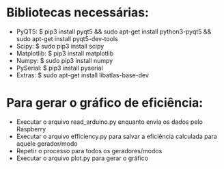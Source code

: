 # Bibliotecas necessárias:
- PyQT5: $ pip3 install pyqt5 && sudo apt-get install python3-pyqt5 && sudo apt-get install pyqt5-dev-tools
- Scipy: $ sudo pip3 install scipy
- Matplotlib: $ pip3 install matplotlib
- Numpy: $ sudo pip3 install numpy
- PySerial: $ pip3 install pyserial
- Extras: $ sudo apt-get install libatlas-base-dev

# Para gerar o gráfico de eficiência:
 - Executar o arquivo read_arduino.py enquanto envia os dados pelo Raspberry
 - Executar o arquivo efficiency.py para salvar a eficiência calculada para aquele gerador/modo
 - Repetir o processo para todos os geradores/modos
 - Executar o arquivo plot.py para gerar o gráfico